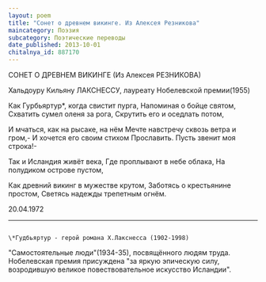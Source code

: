 ```yaml
---
layout: poem
title: "Сонет о древнем викинге. Из Алексея Резникова"
maincategory: Поэзия
subcategory: Поэтические переводы
date_published: 2013-10-01
chitalnya_id: 887170
---
```




СОНЕТ О ДРЕВНЕМ ВИКИНГЕ
(Из Алексея РЕЗНИКОВА)

Хальдоуру Кильяну ЛАКСНЕССУ,
лауреату Нобелевской премии(1955)

Как Гурбьяртур\*, когда свистит пурга,
Напоминая о бойце святом,
Схватить сумел оленя за рога,
Скрутить его и оседлать потом,

И мчаться, как на рысаке, на нём
Мечте навстречу сквозь ветра и гром,-
И хочется его своим стихом
Прославить. Пусть звенит моя строка!-

Так и Исландия живёт века,
Где проплывают в небе облака,
На полудиком острове пустом,

Как древний викинг в мужестве крутом,
Заботясь о крестьянине простом,
Светясь надежды трепетным огнём.

20.04.1972
_______________________________
                                                                                                 \*Гудбьяртур - герой романа Х.Лакснесса (1902-1998)
"Самостоятельные люди"(1934-35), посвящённого людям 
труда. Нобелевская премия присуждена "за яркую
эпическую силу, возродившую великое повествовательное
искусство Исландии".






